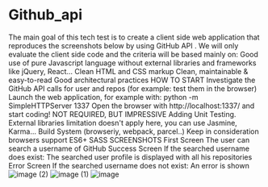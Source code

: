 # Github_api
The main goal of this tech test is to create a client side web application that reproduces the screenshots below by using GitHub API .
We will only evaluate the client side code and the criteria will be based mainly on:
Good use of pure Javascript language without external libraries and frameworks like jQuery, React...
Clean HTML and CSS markup
Clean, maintainable & easy-to-read
Good architectural practices
HOW TO START
Investigate the GitHub API calls for user and repos (for example: test them in the browser)
Launch the web application, for example with: python -m SimpleHTTPServer 1337
Open the browser with http://localhost:1337/ and start coding!
NOT REQUIRED, BUT IMPRESSIVE
Adding Unit Testing. External libraries limitation doesn't apply here, you can use Jasmine, Karma...
Build System (browseriy, webpack, parcel..)
Keep in consideration browsers support
ES6+
SASS
SCREENSHOTS
First Screen
The user can search a username of GitHub
Success Screen
If the searched username does exist: The searched user profile is displayed with all his repositories
Error Screen
If the searched username does not exist: An error is shown
![image (2)](https://user-images.githubusercontent.com/61315204/174125007-b0e31cfb-ed45-4d27-ad9b-de1f79b1a9eb.png)
![image (1)](https://user-images.githubusercontent.com/61315204/174125032-a7d5cd28-7b5b-43f7-858b-4d8b4d14c8fa.png)
![image](https://user-images.githubusercontent.com/61315204/174125035-525ab79e-bfa6-42f9-b2a0-0e9471ccd8e7.png)
